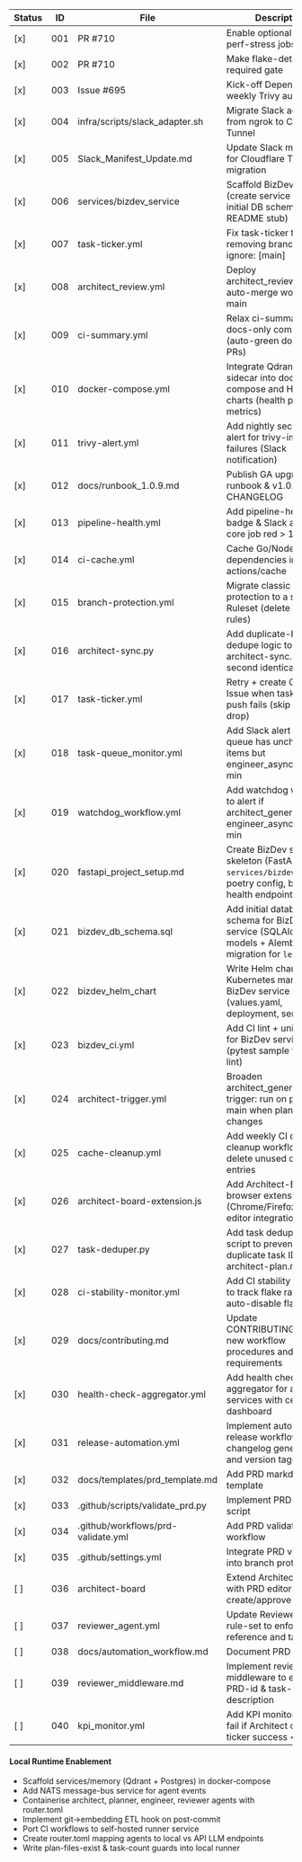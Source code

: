 <!-- ARCHITECT PROMPT: You are an AI architect.  
Generate a task breakdown from the planning bullets below.  
Return a markdown table with columns: | Status | ID | File | Description |.  
Use [ ] for unchecked tasks and [x] for completed ones. -->

| Status | ID  | File                                  | Description                                                                                      |
|--------|-----|-------------------------------------|--------------------------------------------------------------------------------------------------|
| [x]    | 001 | PR #710                             | Enable optional E2E & perf-stress jobs                                                           |
| [x]    | 002 | PR #710                             | Make flake-detector a required gate                                                              |
| [x]    | 003 | Issue #695                          | Kick-off Dependabot + weekly Trivy automation                                                    |
| [x]    | 004 | infra/scripts/slack_adapter.sh      | Migrate Slack adapter from ngrok to Cloudflare Tunnel                                            |
| [x]    | 005 | Slack_Manifest_Update.md            | Update Slack manifest for Cloudflare Tunnel migration                                            |
| [x]    | 006 | services/bizdev_service             | Scaffold BizDev agent (create service skeleton, initial DB schema, and README stub)              |
| [x]    | 007 | task-ticker.yml                     | Fix task-ticker trigger by removing branches-ignore: [main]                                      |
| [x]    | 008 | architect_review.yml                | Deploy architect_review.yml auto-merge workflow to main                                          |
| [x]    | 009 | ci-summary.yml                      | Relax ci-summary for docs-only commits (auto-green docs-only PRs)                                |
| [x]    | 010 | docker-compose.yml                  | Integrate Qdrant indexer sidecar into docker-compose and Helm charts (health probe, metrics)     |
| [x]    | 011 | trivy-alert.yml                     | Add nightly security CVE alert for trivy-image failures (Slack notification)                     |
| [x]    | 012 | docs/runbook_1.0.9.md               | Publish GA upgrade runbook & v1.0.9 CHANGELOG                                                    |
| [x]    | 013 | pipeline-health.yml                 | Add pipeline-health badge & Slack alert if any core job red > 1 hr                               |
| [x]    | 014 | ci-cache.yml                        | Cache Go/Node build dependencies in CI using actions/cache                                       |
| [x]    | 015 | branch-protection.yml               | Migrate classic branch protection to a single Ruleset (delete legacy rules)                      |
| [x]    | 016 | architect-sync.py                   | Add duplicate-bullet dedupe logic to architect-sync.py (skip second identical bullet)            |
| [x]    | 017 | task-ticker.yml                     | Retry + create GitHub Issue when task-ticker push fails (skip silent drop)                       |
| [x]    | 018 | task-queue_monitor.yml              | Add Slack alert if task-queue has unchecked items but engineer_async idle > 60 min               |
| [x]    | 019 | watchdog_workflow.yml               | Add watchdog workflow to alert if architect_generate or engineer_async red > 30 min              |
| [x]    | 020 | fastapi_project_setup.md            | Create BizDev service skeleton (FastAPI project `services/bizdev_service`, poetry config, basic health endpoint) |
| [x]    | 021 | bizdev_db_schema.sql                | Add initial database schema for BizDev service (SQLAlchemy models + Alembic migration for `leads` table) |
| [x]    | 022 | bizdev_helm_chart                   | Write Helm chart and Kubernetes manifests for BizDev service (values.yaml, deployment, service)  |
| [x]    | 023 | bizdev_ci.yml                       | Add CI lint + unit-test job for BizDev service (pytest sample test, ruff lint)                   |
| [x]    | 024 | architect-trigger.yml               | Broaden architect_generate trigger: run on push to main when planning/** changes                 |
| [x]    | 025 | cache-cleanup.yml                   | Add weekly CI cache cleanup workflow to delete unused cache entries                              |
| [x]    | 026 | architect-board-extension.js        | Add Architect-Board browser extension (Chrome/Firefox) for PRD editor integration                |
| [x]    | 027 | task-deduper.py                     | Add task deduplication script to prevent duplicate task IDs in architect-plan.md                 |
| [x]    | 028 | ci-stability-monitor.yml            | Add CI stability monitor to track flake rates and auto-disable flaky tests                       |
| [x]    | 029 | docs/contributing.md                | Update CONTRIBUTING.md with new workflow procedures and task-ID requirements                     |
| [x]    | 030 | health-check-aggregator.yml         | Add health check aggregator for all services with centralized dashboard                          |
| [x]    | 031 | release-automation.yml              | Implement automated release workflow with changelog generation and version tagging               |
| [x]    | 032 | docs/templates/prd_template.md      | Add PRD markdown template                                                                        |
| [x]    | 033 | .github/scripts/validate_prd.py     | Implement PRD validator script                                                                   |
| [x]    | 034 | .github/workflows/prd-validate.yml  | Add PRD validation workflow                                                                      |
| [x]    | 035 | .github/settings.yml                | Integrate PRD validation into branch protection                                                  |
| [ ]    | 036 | architect-board                     | Extend Architect-Board with PRD editor pane to create/approve PRDs                              |
| [ ]    | 037 | reviewer_agent.yml                  | Update Reviewer-agent rule-set to enforce PRD reference and task IDs                            |
| [ ]    | 038 | docs/automation_workflow.md         | Document PRD workflow                                                                           |
| [ ]    | 039 | reviewer_middleware.md              | Implement reviewer middleware to enforce PRD-id & task-id in PR description                     |
| [ ]    | 040 | kpi_monitor.yml                     | Add KPI monitor script to fail if Architect or Task-ticker success < 95%                       |


#### Local Runtime Enablement
- Scaffold services/memory (Qdrant + Postgres) in docker-compose
- Add NATS message-bus service for agent events
- Containerise architect, planner, engineer, reviewer agents with router.toml
- Implement git->embedding ETL hook on post-commit
- Port CI workflows to self-hosted runner service
- Create router.toml mapping agents to local vs API LLM endpoints
- Write plan-files-exist & task-count guards into local runner
